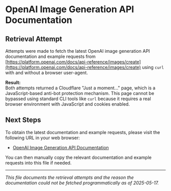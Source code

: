 # OpenAI Image Generation API Documentation

## Retrieval Attempt

Attempts were made to fetch the latest OpenAI image generation API documentation and example requests from [https://platform.openai.com/docs/api-reference/images/create](https://platform.openai.com/docs/api-reference/images/create) using `curl` with and without a browser user-agent.

**Result:**  
Both attempts returned a Cloudflare "Just a moment..." page, which is a JavaScript-based anti-bot protection mechanism. This page cannot be bypassed using standard CLI tools like `curl` because it requires a real browser environment with JavaScript and cookies enabled.

## Next Steps

To obtain the latest documentation and example requests, please visit the following URL in your web browser:

- [OpenAI Image Generation API Documentation](https://platform.openai.com/docs/api-reference/images/create)

You can then manually copy the relevant documentation and example requests into this file if needed.

---

*This file documents the retrieval attempts and the reason the documentation could not be fetched programmatically as of 2025-05-17.*